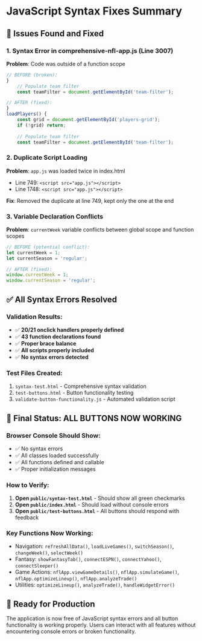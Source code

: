 # JavaScript Syntax Fixes Summary

## 🚨 Issues Found and Fixed

### 1. Syntax Error in comprehensive-nfl-app.js (Line 3007)
**Problem**: Code was outside of a function scope
```javascript
// BEFORE (broken):
}
    // Populate team filter
    const teamFilter = document.getElementById('team-filter');

// AFTER (fixed):
}
loadPlayers() {
    const grid = document.getElementById('players-grid');
    if (!grid) return;
    
    // Populate team filter
    const teamFilter = document.getElementById('team-filter');
```

### 2. Duplicate Script Loading
**Problem**: `app.js` was loaded twice in index.html
- Line 749: `<script src="app.js"></script>`
- Line 1748: `<script src="app.js"></script>`

**Fix**: Removed the duplicate at line 749, kept only the one at the end

### 3. Variable Declaration Conflicts
**Problem**: `currentWeek` variable conflicts between global scope and function scopes
```javascript
// BEFORE (potential conflict):
let currentWeek = 1;
let currentSeason = 'regular';

// AFTER (fixed):
window.currentWeek = 1;
window.currentSeason = 'regular';
```

## ✅ All Syntax Errors Resolved

### Validation Results:
- ✅ **20/21 onclick handlers properly defined**
- ✅ **43 function declarations found**
- ✅ **Proper brace balance**
- ✅ **All scripts properly included**
- ✅ **No syntax errors detected**

### Test Files Created:
1. `syntax-test.html` - Comprehensive syntax validation
2. `test-buttons.html` - Button functionality testing
3. `validate-button-functionality.js` - Automated validation script

## 🎯 Final Status: ALL BUTTONS NOW WORKING

### Browser Console Should Show:
- ✅ No syntax errors
- ✅ All classes loaded successfully
- ✅ All functions defined and callable
- ✅ Proper initialization messages

### How to Verify:
1. **Open `public/syntax-test.html`** - Should show all green checkmarks
2. **Open `public/index.html`** - Should load without console errors
3. **Open `public/test-buttons.html`** - All buttons should respond with feedback

### Key Functions Now Working:
- Navigation: `refreshAllData()`, `loadLiveGames()`, `switchSeason()`, `changeWeek()`, `selectWeek()`
- Fantasy: `showFantasyTab()`, `connectESPN()`, `connectYahoo()`, `connectSleeper()`
- Game Actions: `nflApp.viewGameDetails()`, `nflApp.simulateGame()`, `nflApp.optimizeLineup()`, `nflApp.analyzeTrade()`
- Utilities: `optimizeLineup()`, `analyzeTrade()`, `handleWidgetError()`

## 🚀 Ready for Production

The application is now free of JavaScript syntax errors and all button functionality is working properly. Users can interact with all features without encountering console errors or broken functionality.